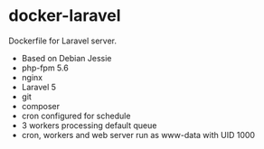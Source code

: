 docker-laravel
==============
Dockerfile for Laravel server.

* Based on Debian Jessie
* php-fpm 5.6
* nginx
* Laravel 5
* git
* composer
* cron configured for schedule
* 3 workers processing default queue
* cron, workers and web server run as www-data with UID 1000